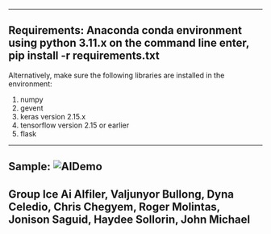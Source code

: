--------------------------------------------------------------------------------------------------------------------------------------
Requirements:
Anaconda conda environment using python 3.11.x
on the command line enter, pip install -r requirements.txt
-------------------------------------------------------------
Alternatively, make sure the following libraries are installed in the environment:
1. numpy
2. gevent
3. keras version 2.15.x
4. tensorflow version 2.15 or earlier
5. flask
--------------------------------------------------------------------------------------------------------------------------------------
Sample: 
![AIDemo](https://github.com/jojonison/CS321-9346-IceAI/assets/104635459/601d268f-2839-4d54-8058-da4aeda75bf7)
--------------------------------------------------------------------------------------------------------------------------------------
Group Ice Ai
Alfiler, Valjunyor
Bullong, Dyna
Celedio, Chris
Chegyem, Roger
Molintas, Jonison
Saguid, Haydee
Sollorin, John Michael
--------------------------------------------------------------------------------------------------------------------------------------

